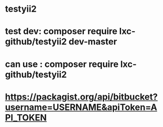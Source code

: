 # testyii2

# test dev: composer require lxc-github/testyii2 dev-master

# can use : composer require lxc-github/testyii2

# https://packagist.org/api/bitbucket?username=USERNAME&apiToken=API_TOKEN
